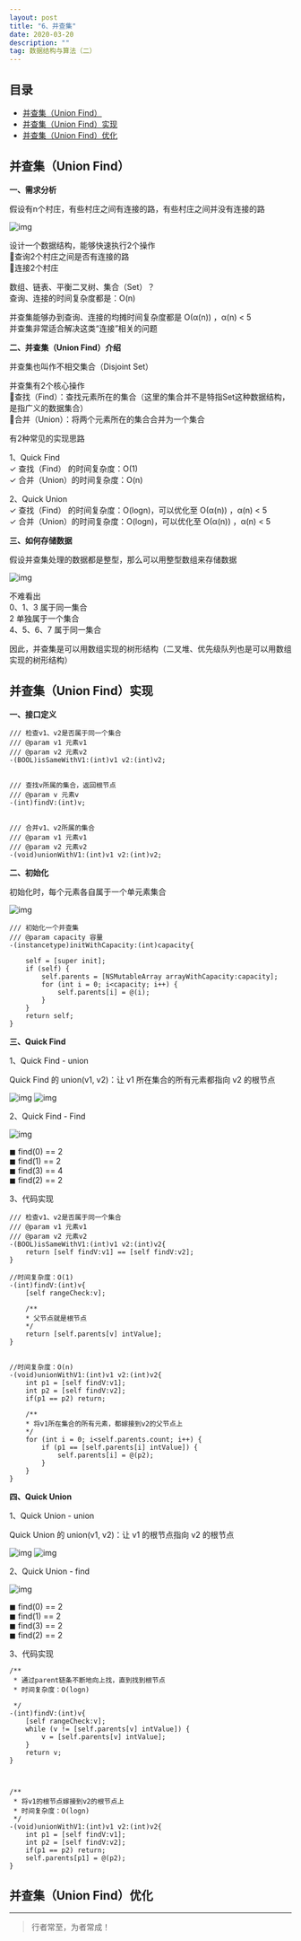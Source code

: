 ```yaml
---
layout: post
title: "6、并查集"
date: 2020-03-20
description: ""
tag: 数据结构与算法（二）
---
```







## 目录

* [并查集（Union Find）](#content1)
* [并查集（Union Find）实现](#content2)
* [并查集（Union Find）优化](#content3)





<!-- ************************************************ -->
## <a id="content1"></a>并查集（Union Find）

**一、需求分析**

假设有n个村庄，有些村庄之间有连接的路，有些村庄之间并没有连接的路

<img src="/images/DataStructurs2/union1.png" alt="img">


设计一个数据结构，能够快速执行2个操作      
查询2个村庄之间是否有连接的路      
连接2个村庄        


数组、链表、平衡二叉树、集合（Set）？  
查询、连接的时间复杂度都是：O(n)     

并查集能够办到查询、连接的均摊时间复杂度都是 O(α(n)) ，α(n) < 5     
并查集非常适合解决这类“连接”相关的问题      



**二、并查集（Union Find）介绍**

并查集也叫作不相交集合（Disjoint Set）

并查集有2个核心操作    
查找（Find）：查找元素所在的集合（这里的集合并不是特指Set这种数据结构，是指广义的数据集合）    
合并（Union）：将两个元素所在的集合合并为一个集合    

有2种常见的实现思路     

1、Quick Find    
✓ 查找（Find） 的时间复杂度：O(1)     
✓ 合并（Union）的时间复杂度：O(n)     

2、Quick Union      
✓ 查找（Find） 的时间复杂度：O(logn)，可以优化至 O(α(n)) ，α(n) < 5    
✓ 合并（Union）的时间复杂度：O(logn)，可以优化至 O(α(n)) ，α(n) < 5    
 

**三、如何存储数据**

假设并查集处理的数据都是整型，那么可以用整型数组来存储数据

<img src="/images/DataStructurs2/union2.png" alt="img">

不难看出     
0、1、3 属于同一集合     
2 单独属于一个集合    
4、5、6、7 属于同一集合    

因此，并查集是可以用数组实现的树形结构（二叉堆、优先级队列也是可以用数组实现的树形结构）




<!-- ************************************************ -->
## <a id="content2"></a>并查集（Union Find）实现


**一、接口定义**

```
/// 检查v1、v2是否属于同一个集合
/// @param v1 元素v1
/// @param v2 元素v2
-(BOOL)isSameWithV1:(int)v1 v2:(int)v2;


/// 查找v所属的集合，返回根节点
/// @param v 元素v
-(int)findV:(int)v;


/// 合并v1、v2所属的集合
/// @param v1 元素v1
/// @param v2 元素v2
-(void)unionWithV1:(int)v1 v2:(int)v2;
```


**二、初始化**

初始化时，每个元素各自属于一个单元素集合

<img src="/images/DataStructurs2/union3.png" alt="img">

```
/// 初始化一个并查集
/// @param capacity 容量
-(instancetype)initWithCapacity:(int)capacity{
    
    self = [super init];
    if (self) {
        self.parents = [NSMutableArray arrayWithCapacity:capacity];
        for (int i = 0; i<capacity; i++) {
            self.parents[i] = @(i);
        }
    }
    return self;
}
```

**三、Quick Find**

1、Quick Find - union

Quick Find 的 union(v1, v2)：让 v1 所在集合的所有元素都指向 v2 的根节点

<img src="/images/DataStructurs2/union4.png" alt="img">

<img src="/images/DataStructurs2/union5.png" alt="img">

2、Quick Find - Find

<img src="/images/DataStructurs2/union6.png" alt="img">

◼ find(0) == 2   
◼ find(1) == 2   
◼ find(3) == 4   
◼ find(2) == 2    

3、代码实现

```
/// 检查v1、v2是否属于同一个集合
/// @param v1 元素v1
/// @param v2 元素v2
-(BOOL)isSameWithV1:(int)v1 v2:(int)v2{
    return [self findV:v1] == [self findV:v2];
}

//时间复杂度：O(1)
-(int)findV:(int)v{
    [self rangeCheck:v];
    
    /**
    * 父节点就是根节点
    */
    return [self.parents[v] intValue];
}


//时间复杂度：O(n)
-(void)unionWithV1:(int)v1 v2:(int)v2{
    int p1 = [self findV:v1];
    int p2 = [self findV:v2];
    if(p1 == p2) return;
    
    /**
    * 将v1所在集合的所有元素，都嫁接到v2的父节点上
    */
    for (int i = 0; i<self.parents.count; i++) {
        if (p1 == [self.parents[i] intValue]) {
            self.parents[i] = @(p2);
        }
    }
}
```


**四、Quick Union**

1、Quick Union - union

Quick Union 的 union(v1, v2)：让 v1 的根节点指向 v2 的根节点

<img src="/images/DataStructurs2/union7.png" alt="img">

<img src="/images/DataStructurs2/union8.png" alt="img">


2、Quick Union - find

<img src="/images/DataStructurs2/union9.png" alt="img">

◼ find(0) == 2    
◼ find(1) == 2     
◼ find(3) == 2     
◼ find(2) == 2    

3、代码实现

```
/**
 * 通过parent链条不断地向上找，直到找到根节点
 * 时间复杂度：O(logn)

 */
-(int)findV:(int)v{
    [self rangeCheck:v];
    while (v != [self.parents[v] intValue]) {
        v = [self.parents[v] intValue];
    }
    return v;
}



/**
 * 将v1的根节点嫁接到v2的根节点上
 * 时间复杂度：O(logn)
 */
-(void)unionWithV1:(int)v1 v2:(int)v2{
    int p1 = [self findV:v1];
    int p2 = [self findV:v2];
    if(p1 == p2) return;
    self.parents[p1] = @(p2);
}
```

<!-- ************************************************ -->
## <a id="content3"></a>并查集（Union Find）优化






----------
>  行者常至，为者常成！


